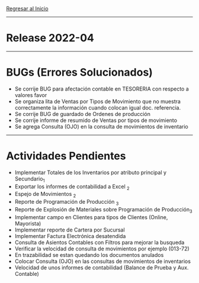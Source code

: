 [Regresar al Inicio](../README.md)

---
# Release 2022-04

---
# BUGs (Errores Solucionados)
- Se corrije BUG para afectación contable en TESORERIA con respecto a valores favor 
- Se organiza lita de Ventas por Tipos de Movimiento que no muestra correctamente la información cuando colocan igual doc. referencia.
- Se corrije BUG de guardado de Ordenes de producción
- Se corrije informe de resumido de Ventas por tipos de movimiento
- Se agrega Consulta (OJO) en la consulta de movimientos de inventario


---
# Actividades Pendientes

- Implementar Totales de los Inventarios por atributo principal y Secundario<sub>1</sub>
- Exportar los informes de contabilidad a Excel <sub>2</sub> 
- Espejo de Movimientos <sub>2</sub>
- Reporte de Programación de Producción <sub>3</sub>
- Reporte de Explosión de Materiales sobre Programación de Producción<sub>3</sub>
- Implementar campo en Clientes para tipos de Clientes (Online, Mayorista)
- Implementar reporte de Cartera por Sucursal
- Implementar Factura Electrónica desatendida
- Consulta de Asientos Contables con Filtros para mejorar la busqueda
- Verificar la velocidad de consulta de movimientos por ejemplo (013-72)
- En trazabilidad se estan quedando los documentos anulados
- Colocar Consulta (OJO) en las consultas de movimientos de inventarios
- Velocidad de unos informes de contabilidad (Balance de Prueba y Aux. Contable)

